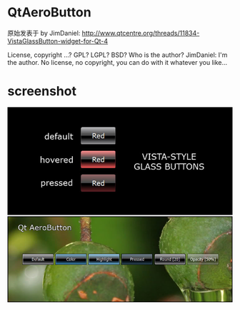 # QtAeroButton

原始发表于 by JimDaniel:
http://www.qtcentre.org/threads/11834-VistaGlassButton-widget-for-Qt-4

License, copyright ...? GPL? LGPL? BSD? Who is the author?
JimDaniel: I'm the author.  No license, no copyright, you can do with it whatever you like...

# screenshot

![](vistaglassbuttons.jpg)
![](aerobutton.jpg)

